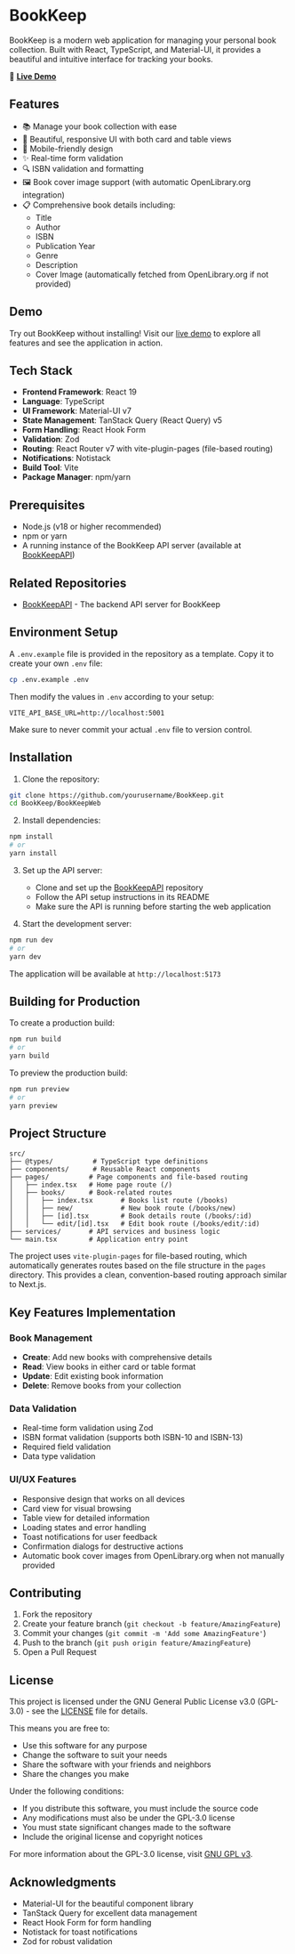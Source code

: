 # BookKeep

BookKeep is a modern web application for managing your personal book collection. Built with React, TypeScript, and Material-UI, it provides a beautiful and intuitive interface for tracking your books.

🔗 **[Live Demo](https://bookkeep-web.home.infernos.co.za/)**

## Features

- 📚 Manage your book collection with ease
- 🎨 Beautiful, responsive UI with both card and table views
- 📱 Mobile-friendly design
- ✨ Real-time form validation
- 🔍 ISBN validation and formatting
- 🖼️ Book cover image support (with automatic OpenLibrary.org integration)
- 📋 Comprehensive book details including:
  - Title
  - Author
  - ISBN
  - Publication Year
  - Genre
  - Description
  - Cover Image (automatically fetched from OpenLibrary.org if not provided)

## Demo

Try out BookKeep without installing! Visit our [live demo](https://bookkeep-web.home.infernos.co.za/) to explore all features and see the application in action.

## Tech Stack

- **Frontend Framework**: React 19
- **Language**: TypeScript
- **UI Framework**: Material-UI v7
- **State Management**: TanStack Query (React Query) v5
- **Form Handling**: React Hook Form
- **Validation**: Zod
- **Routing**: React Router v7 with vite-plugin-pages (file-based routing)
- **Notifications**: Notistack
- **Build Tool**: Vite
- **Package Manager**: npm/yarn

## Prerequisites

- Node.js (v18 or higher recommended)
- npm or yarn
- A running instance of the BookKeep API server (available at [BookKeepAPI](https://github.com/imbavirus/BookKeepAPI))

## Related Repositories

- [BookKeepAPI](https://github.com/imbavirus/BookKeepAPI) - The backend API server for BookKeep

## Environment Setup

A `.env.example` file is provided in the repository as a template. Copy it to create your own `.env` file:

```bash
cp .env.example .env
```

Then modify the values in `.env` according to your setup:

```env
VITE_API_BASE_URL=http://localhost:5001
```

Make sure to never commit your actual `.env` file to version control.

## Installation

1. Clone the repository:
```bash
git clone https://github.com/yourusername/BookKeep.git
cd BookKeep/BookKeepWeb
```

2. Install dependencies:
```bash
npm install
# or
yarn install
```

3. Set up the API server:
   - Clone and set up the [BookKeepAPI](https://github.com/imbavirus/BookKeepAPI) repository
   - Follow the API setup instructions in its README
   - Make sure the API is running before starting the web application

4. Start the development server:
```bash
npm run dev
# or
yarn dev
```

The application will be available at `http://localhost:5173`

## Building for Production

To create a production build:

```bash
npm run build
# or
yarn build
```

To preview the production build:

```bash
npm run preview
# or
yarn preview
```

## Project Structure

```
src/
├── @types/          # TypeScript type definitions
├── components/      # Reusable React components
├── pages/          # Page components and file-based routing
│   ├── index.tsx   # Home page route (/)
│   ├── books/      # Book-related routes
│   │   ├── index.tsx       # Books list route (/books)
│   │   ├── new/            # New book route (/books/new)
│   │   ├── [id].tsx        # Book details route (/books/:id)
│   │   └── edit/[id].tsx   # Edit book route (/books/edit/:id)
├── services/       # API services and business logic
└── main.tsx        # Application entry point
```

The project uses `vite-plugin-pages` for file-based routing, which automatically generates routes based on the file structure in the `pages` directory. This provides a clean, convention-based routing approach similar to Next.js.

## Key Features Implementation

### Book Management

- **Create**: Add new books with comprehensive details
- **Read**: View books in either card or table format
- **Update**: Edit existing book information
- **Delete**: Remove books from your collection

### Data Validation

- Real-time form validation using Zod
- ISBN format validation (supports both ISBN-10 and ISBN-13)
- Required field validation
- Data type validation

### UI/UX Features

- Responsive design that works on all devices
- Card view for visual browsing
- Table view for detailed information
- Loading states and error handling
- Toast notifications for user feedback
- Confirmation dialogs for destructive actions
- Automatic book cover images from OpenLibrary.org when not manually provided

## Contributing

1. Fork the repository
2. Create your feature branch (`git checkout -b feature/AmazingFeature`)
3. Commit your changes (`git commit -m 'Add some AmazingFeature'`)
4. Push to the branch (`git push origin feature/AmazingFeature`)
5. Open a Pull Request

## License

This project is licensed under the GNU General Public License v3.0 (GPL-3.0) - see the [LICENSE](LICENSE) file for details.

This means you are free to:
- Use this software for any purpose
- Change the software to suit your needs
- Share the software with your friends and neighbors
- Share the changes you make

Under the following conditions:
- If you distribute this software, you must include the source code
- Any modifications must also be under the GPL-3.0 license
- You must state significant changes made to the software
- Include the original license and copyright notices

For more information about the GPL-3.0 license, visit [GNU GPL v3](https://www.gnu.org/licenses/gpl-3.0.en.html).

## Acknowledgments

- Material-UI for the beautiful component library
- TanStack Query for excellent data management
- React Hook Form for form handling
- Notistack for toast notifications
- Zod for robust validation
